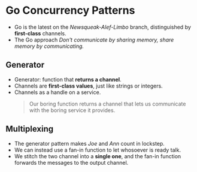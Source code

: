 # Go Concurrency Patterns

- Go is the latest on the _Newsqueak-Alef-Limbo_ branch, distinguished by **first-class** channels.
- The Go approach _Don't communicate by sharing memory, share memory by communicating._

## Generator

- Generator: function that **returns a channel**.
- Channels are **first-class values**, just like strings or integers.
- Channels as a handle on a service.
  > Our boring function returns a channel that lets us communicate with the boring service it provides.

## Multiplexing

- The generator pattern makes _Joe_ and _Ann_ count in lockstep.
- We can instead use a fan-in function to let whosoever is ready talk.
- We stitch the two channel into a **single one**, and the fan-in function forwards the messages to the output channel.
